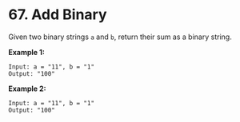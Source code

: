 # 67. Add Binary
Given two binary strings `a` and `b`, return their sum as a binary string.

**Example 1:**
```
Input: a = "11", b = "1"
Output: "100"
```

**Example 2:**
```
Input: a = "11", b = "1"
Output: "100"
```